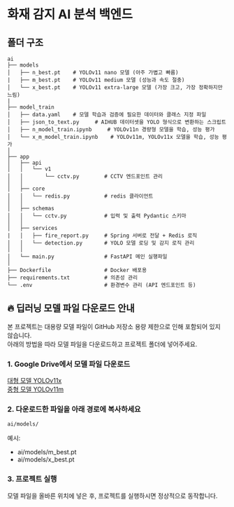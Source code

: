 # 화재 감지 AI 분석 백엔드
## 폴더 구조
```
ai
├── models
│   ├── n_best.pt    # YOLOv11 nano 모델 (아주 가볍고 빠름)
|   ├── m_best.pt    # YOLOv11 medium 모델 (성능과 속도 절충)
│   └── x_best.pt    # YOLOv11 extra-large 모델 (가장 크고, 가장 정확하지만 느림)
|
├── model_train
│   ├── data.yaml    # 모델 학습과 검증에 필요한 데이터와 클래스 지정 파일
│   ├── json_to_text.py     # AIHUB 데이터셋을 YOLO 형식으로 변환하는 스크립트
│   ├── n_model_train.ipynb     # YOLOv11n 경량형 모델을 학습, 성능 평가
│   └── x_m_model_train.ipynb    # YOLOv11m, YOLOv11x 모델을 학습, 성능 평가 
│
├── app
│   ├── api
│   │   └── v1
│   │       └── cctv.py        # CCTV 엔드포인트 관리
│   │
│   ├── core
│   │   └── redis.py           # redis 클라이언트
│   │
│   ├── schemas
│   │   └── cctv.py            # 입력 및 출력 Pydantic 스키마
│   │
│   ├── services
|   │   ├── fire_report.py     # Spring 서버로 전달 + Redis 로직
│   │   └── detection.py       # YOLO 모델 로딩 및 감지 로직 관리
│   │
│   └── main.py                # FastAPI 메인 실행파일
│
├── Dockerfile                 # Docker 배포용
├── requirements.txt           # 의존성 관리
└── .env                       # 환경변수 관리 (API 엔드포인트 등)
```
## 🔥 딥러닝 모델 파일 다운로드 안내
본 프로젝트는 대용량 모델 파일이 GitHub 저장소 용량 제한으로 인해 포함되어 있지 않습니다. <br>
아래의 방법을 따라 모델 파일을 다운로드하고 프로젝트 폴더에 넣어주세요.
### 1. Google Drive에서 모델 파일 다운로드
[대형 모델 YOLOv11x](https://drive.google.com/file/d/1gvq4KXg1KGtwxt3rvuAyfUiP0-JQhvbS/view?usp=drive_link)<br>
[중형 모델 YOLOv11m](https://drive.google.com/file/d/1_ixAtJfFetxK05pleDWCpMyQyf-63tp5/view?usp=drive_link)
### 2. 다운로드한 파일을 아래 경로에 복사하세요
```
ai/models/
```
예시:
- ai/models/m_best.pt
- ai/models/x_best.pt
### 3. 프로젝트 실행
모델 파일을 올바른 위치에 넣은 후, 프로젝트를 실행하시면 정상적으로 동작합니다.
